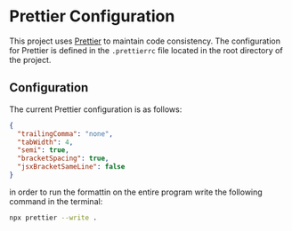 # Prettier Configuration

This project uses [Prettier](https://prettier.io/) to maintain code consistency. The configuration for Prettier is defined in the `.prettierrc` file located in the root directory of the project.

## Configuration

The current Prettier configuration is as follows:

```json
{
  "trailingComma": "none",
  "tabWidth": 4,
  "semi": true,
  "bracketSpacing": true,
  "jsxBracketSameLine": false
}
```

in order to run the formattin on the entire program write the following command in the terminal:

```bash
npx prettier --write .
```